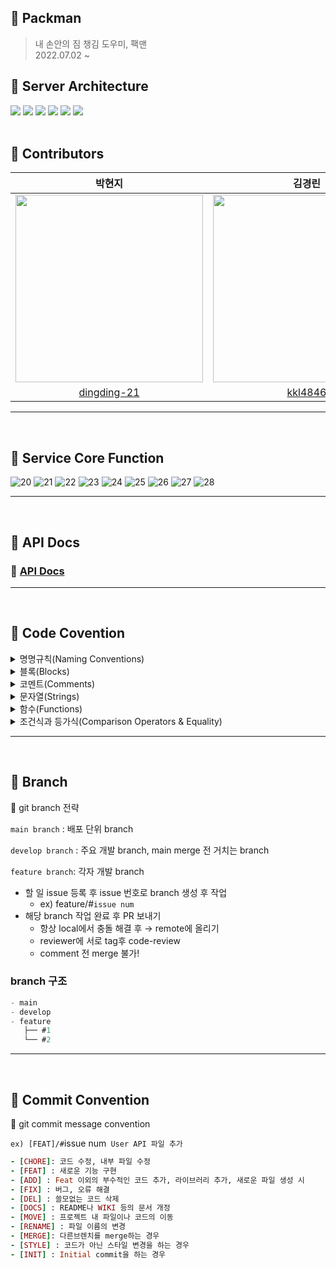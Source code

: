 ## 🧳 Packman
> 내 손안의 짐 챙김 도우미, 팩맨  
2022.07.02 ~ 

## 🧳 Server Architecture
<img src="https://img.shields.io/badge/TypeScript-2d79c7?style=flat-square&logo=TypeScript&logoColor=white"/> <img src="https://img.shields.io/badge/Node.js-339933?style=flat-square&logo=Node.js&logoColor=white"/> <img src="https://img.shields.io/badge/Express-000000?style=flat-square&logo=Express&logoColor=white"/> <img src="https://img.shields.io/badge/MongoDB-47A248?style=flat-square&logo=MongoDB&logoColor=white"/> <img src="https://img.shields.io/badge/Mongoose-47A248?style=flat-square&logo=MongoDB&logoColor=white"/>
 <img src="https://img.shields.io/badge/AWS-232F3E?style=flat-square&logo=AmazonAWS&logoColor=white"/> <br>
</br>
## 🧳 Contributors  

|           박현지                             |                            김경린                           |                            장서희                           |
| :----------------------------------------------------------: | :----------------------------------------------------------: | :----------------------------------------------------------: |
| <img src="https://user-images.githubusercontent.com/63945197/178551981-6bb59e08-226e-4541-bfc8-784142d87c68.png" width="300"/> | <img src="https://user-images.githubusercontent.com/63945197/178552234-ea3bb0e4-5128-4f09-8a34-51c3d730f41b.png" width="300"/>  | <img src="https://user-images.githubusercontent.com/63945197/178552668-9e2f1d2f-65c6-435c-b682-fe39796e64d8.png" width="300"/>  
|              [dingding-21](https://github.com/dingding-21)               |             [kkl4846](https://github.com/kkl4846)              |             [laalaa31](https://github.com/laalaa31)              |
<hr>
<br/>

## 🧳 Service Core Function
![20](https://user-images.githubusercontent.com/102424704/180459110-ed7660bc-c55e-4e6b-be12-d837b7d05d3d.jpg)
![21](https://user-images.githubusercontent.com/102424704/180459121-5c7b7223-c22a-4df4-ad21-42fa89f5e68a.jpg)
![22](https://user-images.githubusercontent.com/102424704/180459130-eebb33f5-6d3e-412f-9a0b-644ca9aab29d.jpg)
![23](https://user-images.githubusercontent.com/102424704/180459142-0c62cffd-7966-403c-a46b-5d2ad1895f36.jpg)
![24](https://user-images.githubusercontent.com/102424704/180459150-e00212ac-376f-43db-ae79-12af5efce613.jpg)
![25](https://user-images.githubusercontent.com/102424704/180459156-c7f313c8-ba31-46f0-bd1f-949dc5fe692a.jpg)
![26](https://user-images.githubusercontent.com/102424704/180459169-491dfd5b-70eb-49e3-8fa1-3cdacd109166.jpg)
![27](https://user-images.githubusercontent.com/102424704/180459176-6724af15-9388-4fea-be1e-65153ab058c5.jpg)
![28](https://user-images.githubusercontent.com/102424704/180459183-1b736428-02c6-47e9-9e89-81bc78a08d60.jpg)
<hr>
<br/>

## 🧳 API Docs

### 🔗 [API Docs](https://freezing-innovation-7f5.notion.site/API-ver-1-0914779ec2404484acc8f63a36e272dd)

<hr>
<br/>

## 🧳   Code Covention

<details>
<summary>명명규칙(Naming Conventions)</summary>
<div markdown="1">

1. 이름으로부터 의도가 읽혀질 수 있게 쓴다.
- ex)

    ```jsx
    // bad
    function q() {
      // ...stuff...
    }
    
    // good
    function query() {
      // ..stuff..
    }
    
    ```
    
2. 오브젝트, 함수, 그리고 인스턴스에는 `camelCase`를 사용한다.
- ex)
    
    ```jsx
    // bad
    const OBJEcttsssss = {};
    const this_is_my_object = {};
    function c() {}
    
    // good
    const thisIsMyObject = {};
    function thisIsMyFunction() {}
    
    ```
    
3. 클래스나 constructor에는 `PascalCase`를 사용한다.
- ex)
    
    ```jsx
    // bad
    function user(options) {
      this.name = options.name;
    }
    
    const bad = new user({
      name: 'nope',
    });
    
    // good
    class User {
      constructor(options) {
        this.name = options.name;
      }
    }
    
    const good = new User({
      name: 'yup',
    });
    
    ```
    
4. 함수 이름은 동사 + 명사 형태로 작성한다.
ex) `postUserInformation( )`
5. 약어 사용은 최대한 지양한다.
6. 이름에 네 단어 이상이 들어가면 팀원과 상의를 거친 후 사용한다
</div>
</details>

<details>
<summary>블록(Blocks)</summary>
<div markdown="1">

1. 복수행의 블록에는 중괄호({})를 사용한다.
- ex)
    
    ```jsx
    // bad
    if (test)
      return false;
    
    // good
    if (test) return false;
    
    // good
    if (test) {
      return false;
    }
    
    // bad
    function() { return false; }
    
    // good
    function() {
      return false;
    }
    
    ```
    
2. 복수행 블록의 `if` 와 `else` 를 이용하는 경우 `else` 는 `if` 블록 끝의 중괄호( } )와 같은 행에 위치시킨다.
- ex)
    
    ```java
    // bad
    if (test) {
      thing1();
      thing2();
    } 
    else {
      thing3();
    }
    
    // good
    if (test) {
      thing1();
      thing2();
    } else {
      thing3();
    }
    
    ```
</div>
</details>

<details>
<summary>코멘트(Comments)</summary>
<div markdown="1">

1. 복수형의 코멘트는 `/** ... */` 를 사용한다.
- ex)
    
    ```jsx
    // good
    /**
     * @param {String} tag
     * @return {Element} element
     */
    function make(tag) {
      // ...stuff...
    
      return element;
    }
    
    ```
    
2. 단일 행의 코멘트에는 `//` 을 사용하고 코멘트를 추가하고 싶은 코드의 상부에 배치한다. 그리고 코멘트의 앞에 빈 행을 넣는다.
- ex)
    
    ```jsx
    // bad
    const active = true; // is current tab
    
    // good
    // is current tab
    const active = true;
    
    // good
    function getType() {
      console.log('fetching type...');
    
      // set the default type to 'no type'
      const type = this._type || 'no type';
    
      return type;
    }
    
    ```
</div>
</details>

<details>
<summary>문자열(Strings)</summary>
<div markdown="1">

1. 문자열에는 싱크쿼트 `''` 를 사용한다.
- ex)
    
    ```jsx
    // bad
    const name = "Capt. Janeway";
    
    // good
    const name = 'Capt. Janeway';
    ```
    
2. 프로그램에서 문자열을 생성하는 경우는 문자열 연결이 아닌 `template strings`를 이용한다.
- ex)
    
    ```jsx
    // bad
    function sayHi(name) {
      return 'How are you, ' + name + '?';
    }
    
    // bad
    function sayHi(name) {
      return ['How are you, ', name, '?'].join();
    }
    
    // good
    function sayHi(name) {
      return `How are you, ${name}?`;
    }
    
    ```
</div>
</details>

<details>
<summary>함수(Functions)</summary>
<div markdown="1">

1. 화살표 함수를 사용한다.
- ex)
    
    ```jsx
     var arr1 = [1, 2, 3];
      var pow1 = arr.map(function (x) { // ES5 Not Good
        return x * x;
      });
    
      const arr2 = [1, 2, 3];
      const pow2 = arr.map(x => x * x); // ES6 Good
    ```
    
</div>
</details>

<details>
<summary>조건식과 등가식(Comparison Operators & Equality)</summary>
<div markdown="1">

1. `==` 이나 `!=` 보다 `===` 와 `!==` 을 사용한다.
2. 단축형을 사용한다.
- ex)
    
    ```jsx
    // bad
    if (name !== '') {
      // ...stuff...
    }
    
    // good
    if (name) {
      // ...stuff...
    }
    ```
    
3. 비동기 함수를 사용할 때 `Promise`함수의 사용은 지양하고 `async`, `await`를 쓰도록 한다
</div>
</details>

<hr>
</br>

## 🧳 Branch

<aside>
🌱 git branch 전략

`main branch` : 배포 단위 branch

`develop branch` : 주요 개발 branch, main merge 전 거치는 branch

`feature branch`: 각자 개발 branch

- 할 일 issue 등록 후 issue 번호로 branch 생성 후 작업
    - ex) feature/#`issue num`
- 해당 branch 작업 완료 후 PR 보내기
    - 항상 local에서 충돌 해결 후 → remote에 올리기
    - reviewer에 서로 tag후 code-review
    - comment 전 merge 불가!

 ### branch 구조

```jsx
- main
- develop
- feature
   ├── #1
   └── #2
```

</aside>
<hr>
</br>

## 🧳 Commit Convention

<aside>
👻 git commit message convention

`ex) [FEAT]/#`issue num` User API 파일 추가` 

```ruby
- [CHORE]: 코드 수정, 내부 파일 수정
- [FEAT] : 새로운 기능 구현
- [ADD] : Feat 이외의 부수적인 코드 추가, 라이브러리 추가, 새로운 파일 생성 시
- [FIX] : 버그, 오류 해결
- [DEL] : 쓸모없는 코드 삭제
- [DOCS] : README나 WIKI 등의 문서 개정
- [MOVE] : 프로젝트 내 파일이나 코드의 이동
- [RENAME] : 파일 이름의 변경
- [MERGE]: 다른브렌치를 merge하는 경우
- [STYLE] : 코드가 아닌 스타일 변경을 하는 경우
- [INIT] : Initial commit을 하는 경우
```

